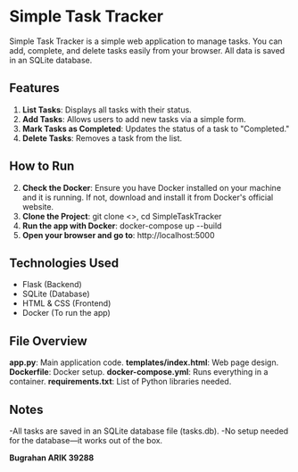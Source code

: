 # Simple Task Tracker

Simple Task Tracker is a simple web application to manage tasks. You can add, complete, and delete tasks easily from your browser.
All data is saved in an SQLite database.

## Features
1. **List Tasks**: Displays all tasks with their status.
2. **Add Tasks**: Allows users to add new tasks via a simple form.
3. **Mark Tasks as Completed**: Updates the status of a task to "Completed."
4. **Delete Tasks**: Removes a task from the list.

## How to Run
2. **Check the Docker**: Ensure you have Docker installed on your machine and it is running. If not, download and install it from Docker's official website.
2. **Clone the Project**: git clone <>, cd SimpleTaskTracker
3. **Run the app with Docker**: docker-compose up --build
4. **Open your browser and go to**: http://localhost:5000

## Technologies Used
- Flask (Backend)
- SQLite (Database)
- HTML & CSS (Frontend)
- Docker (To run the app)

## File Overview
**app.py**: Main application code.
**templates/index.html**: Web page design.
**Dockerfile**: Docker setup.
**docker-compose.yml**: Runs everything in a container.
**requirements.txt**: List of Python libraries needed.

## Notes
-All tasks are saved in an SQLite database file (tasks.db).
-No setup needed for the database—it works out of the box.


**Bugrahan ARIK  39288**